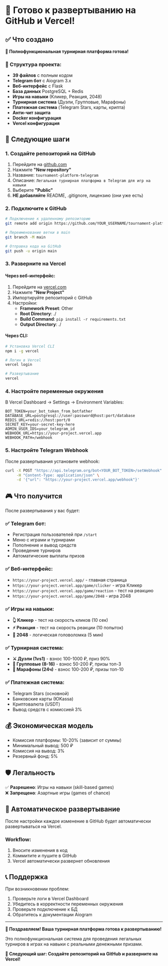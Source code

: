 # 🎯 Готово к развертыванию на GitHub и Vercel!

## ✅ Что создано

**🎉 Полнофункциональная турнирная платформа готова!**

### 📁 Структура проекта:
- **39 файлов** с полным кодом
- **Telegram бот** с Aiogram 3.x
- **Веб-интерфейс** с Flask
- **База данных** PostgreSQL + Redis
- **Игры на навыки** (Кликер, Реакция, 2048)
- **Турнирная система** (Дуэли, Групповые, Марафоны)
- **Платежная система** (Telegram Stars, карты, крипта)
- **Анти-чит защита**
- **Docker конфигурация**
- **Vercel конфигурация**

## 🚀 Следующие шаги

### 1. Создайте репозиторий на GitHub

1. Перейдите на [github.com](https://github.com)
2. Нажмите **"New repository"**
3. Название: `tournament-platform-telegram`
4. Описание: `Легальная турнирная платформа в Telegram для игр на навыки`
5. Выберите **"Public"**
6. **НЕ добавляйте** README, .gitignore, лицензию (они уже есть)

### 2. Подключите к GitHub

```bash
# Подключение к удаленному репозиторию
git remote add origin https://github.com/YOUR_USERNAME/tournament-platform-telegram.git

# Переименование ветки в main
git branch -M main

# Отправка кода на GitHub
git push -u origin main
```

### 3. Разверните на Vercel

#### Через веб-интерфейс:
1. Перейдите на [vercel.com](https://vercel.com)
2. Нажмите **"New Project"**
3. Импортируйте репозиторий с GitHub
4. Настройки:
   - **Framework Preset**: Other
   - **Root Directory**: ./
   - **Build Command**: `pip install -r requirements.txt`
   - **Output Directory**: ./

#### Через CLI:
```bash
# Установка Vercel CLI
npm i -g vercel

# Логин в Vercel
vercel login

# Развертывание
vercel
```

### 4. Настройте переменные окружения

В Vercel Dashboard → Settings → Environment Variables:

```env
BOT_TOKEN=your_bot_token_from_botfather
DATABASE_URL=postgresql://user:password@host:port/database
REDIS_URL=redis://host:port/0
SECRET_KEY=your-secret-key-here
ADMIN_USER_IDS=your_telegram_id
WEBHOOK_URL=https://your-project.vercel.app
WEBHOOK_PATH=/webhook
```

### 5. Настройте Telegram Webhook

После развертывания установите webhook:

```bash
curl -X POST "https://api.telegram.org/bot<YOUR_BOT_TOKEN>/setWebhook" \
     -H "Content-Type: application/json" \
     -d '{"url": "https://your-project.vercel.app/webhook"}'
```

## 🎮 Что получится

После развертывания у вас будет:

### ✅ Telegram бот:
- Регистрация пользователей при `/start`
- Меню с играми и турнирами
- Пополнение и вывод средств
- Проведение турниров
- Автоматические выплаты призов

### ✅ Веб-интерфейс:
- `https://your-project.vercel.app/` - главная страница
- `https://your-project.vercel.app/game/clicker` - игра Кликер
- `https://your-project.vercel.app/game/reaction` - тест на реакцию
- `https://your-project.vercel.app/game/2048` - игра 2048

### ✅ Игры на навыки:
- **👆 Кликер** - тест на скорость кликов (10 сек)
- **⚡ Реакция** - тест на скорость реакции (10 попыток)
- **🧩 2048** - логическая головоломка (5 мин)

### ✅ Турнирная система:
- **⚔️ Дуэли (1vs1)** - взнос 100-1000 ₽, приз 90%
- **👥 Групповые (8-16)** - взнос 50-200 ₽, призы топ-3
- **🏃 Марафоны (24ч)** - взнос 100-200 ₽, призы топ-10

### ✅ Платежная система:
- Telegram Stars (основной)
- Банковские карты (ЮKassa)
- Криптовалюта (USDT)
- Вывод средств с комиссией 3%

## 💰 Экономическая модель

- Комиссия платформы: 10-20% (зависит от суммы)
- Минимальный вывод: 500 ₽
- Комиссия на вывод: 3%
- Резервный фонд: 5%

## 🛡️ Легальность

✅ **Разрешено**: Игры на навыки (skill-based games)  
❌ **Запрещено**: Азартные игры (games of chance)

## 🔄 Автоматическое развертывание

После настройки каждое изменение в GitHub будет автоматически развертываться на Vercel.

### Workflow:
1. Вносите изменения в код
2. Коммитите и пушите в GitHub
3. Vercel автоматически развернет обновления

## 📞 Поддержка

При возникновении проблем:
1. Проверьте логи в Vercel Dashboard
2. Убедитесь в корректности переменных окружения
3. Проверьте подключение к БД
4. Обратитесь к документации Aiogram

---

**🎉 Поздравляем! Ваша турнирная платформа готова к развертыванию!**

Это полнофункциональная система для проведения легальных турниров в играх на навыки с реальными денежными призами.

**🚀 Следующий шаг: Создайте репозиторий на GitHub и разверните на Vercel!**
